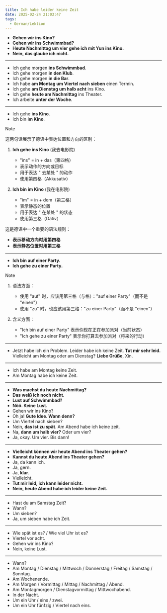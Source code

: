 ```yaml
---
title: Ich habe leider keine Zeit
date: 2025-02-24 21:03:47
tags:
  - German/Lektion
---
```

- **Gehen wir ins Kino?**
- **Gehen wir ins Schwimmbad?**
- **Heute Nachmittag um vier gehe ich mit Yun ins Kino.**
- **Nein, das glaube ich nicht.**
---
- Ich gehe morgen **ins Schwimmbad**.
- Ich gehe morgen **in den Klub**.
- Ich gehe morgen **in die Bar**.
- Ich habe **am Montag um Viertel nach sieben** einen Termin.
- Ich gehe **am Dienstag um halb acht** ins Kino.
- Ich gehe **heute am Nachmittag** ins Theater.
- Ich arbeite **unter der Woche**.
---
- Ich gehe **ins Kino**.
- Ich bin **im Kino**.

> [!NOTE]  
> 这两句话展示了德语中表达位置和方向的区别：
>
> 1. **Ich gehe ins Kino** (我去电影院)
>    - "ins" = in + das（第四格）
>    - 表示动作的方向或目标
>    - 用于表达 " 去某处 " 的动作
>    - 使用第四格（Akkusativ）
>
> 2. **Ich bin im Kino** (我在电影院)
>    - "im" = in + dem（第三格）
>    - 表示静态的位置
>    - 用于表达 " 在某处 " 的状态
>    - 使用第三格（Dativ）
>
> 这是德语中一个重要的语法规则：
> - **表示移动方向时用第四格**
> - **表示静态位置时用第三格**

---
- **Ich bin auf einer Party.**
- **Ich gehe zu einer Party.**

> [!NOTE]
>
> 1. 语法方面：
>    - 使用 "auf" 时，应该用第三格（与格）："auf einer Party"（而不是 "einen"）
>    - 使用 "zu" 时，也应该用第三格："zu einer Party"（而不是 "einen"）
>
> 2. 含义方面：
>    - "Ich bin auf einer Party" 表示你现在正在参加派对（当前状态）
>    - "Ich gehe zu einer Party" 表示你打算去参加派对（将来的行动）

---
- Jetzt habe ich ein Problem. Leider habe ich keine Zeit. **Tut mir sehr leid.** Vielleicht am Montag oder am Dienstag? **Liebe Grüße**, Xin.
---
- Ich habe am Montag keine Zeit.
- Am Montag habe ich keine Zeit.
---
- **Was machst du heute Nachmittag?**
- **Das weiß ich noch nicht.**
- **Lust auf Schwimmbad?**
- **Nöö. Keine Lust.**
- Gehen wir ins Kino?
- Oh ja! **Gute Idee. Wann denn?**
- Um Viertel nach sieben?
- Nein, **das ist zu spät**. Am Abend habe ich keine zeit.
- Na, **dann um halb vier?** Oder um vier?
- Ja, okay. Um vier. Bis dann!
---
- **Vielleicht können wir heute Abend ins Theater gehen?**
- **Kannst du heute Abend ins Theater gehen?**
- Ja, da kann ich.
- Ja, gern.
- Ja, **klar**.
- Vielleicht.
- **Tut mir leid, ich kann leider nicht.**
- **Nein, heute Abend habe ich leider keine Zeit.**
---
- Hast du am Samstag Zeit?
- Wann?
- Um sieben?
- Ja, um sieben habe ich Zeit.
---
- Wie spät ist es? / Wie viel Uhr ist es?
- Viertel vor acht.
- Gehen wir ins Kino?
- Nein, keine Lust.
---
- Wann?
- Am Montag / Dienstag / Mittwoch / Donnerstag / Freitag / Samstag / Sonntag.
- Am Wochenende.
- Am Morgen / Vormittag / Mittag / Nachmittag / Abend.
- Am Montagmorgen / Dienstagvormittag / Mittwochabend.
- In der Nacht.
- Um ein Uhr / eins / zwei.
- Um ein Uhr fünfzig / Viertel nach eins.
